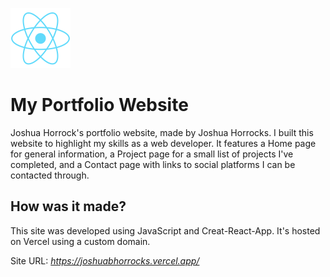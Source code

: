 ![React Logo](https://github.com/vercel/vercel/blob/master/packages/frameworks/logos/react.svg)

# My Portfolio Website

Joshua Horrock's portfolio website, made by Joshua Horrocks. I built this website to highlight my skills as a web developer. It features a Home page for general information, a Project page for a small list of projects I've completed, and a Contact page with links to social platforms I can be contacted through.

## How was it made?

This site was developed using JavaScript and Creat-React-App. It's hosted on Vercel using a custom domain.

Site URL: _https://joshuabhorrocks.vercel.app/_
